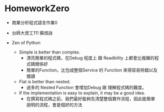# HomeworkZero
- 商業分析程式語言作業0
- 台師大資工111 蘇煜詠 

- Zen of Python
  - Simple is better than complex.
    - 漂亮簡單的程式碼，在Debug 程度上 跟 Readbility 上都會比複雜的程式碼關係好
    - 簡單的Function，比包成整個Service 的 Function 來得容易除錯以及閱讀
  - Flat is better than nested.
    - 過多的 Nested Function 會增加Debug 跟 理解程式碼的難度。
  - If the implementation is easy to explain, it may be a good idea.
    - 在撰寫程式碼之前，我們最好能夠先清楚整個實作流程，因此能簡單說明的流程，會是個好的方法
